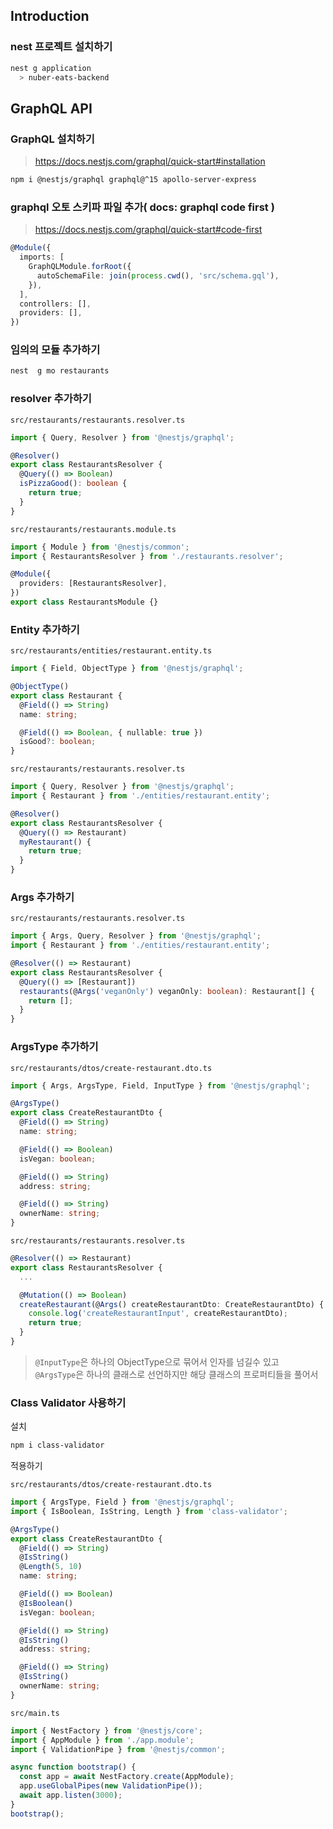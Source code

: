 ## Introduction

### nest 프로젝트 설치하기
```sh
nest g application
  > nuber-eats-backend
```

## GraphQL API

### GraphQL 설치하기

> https://docs.nestjs.com/graphql/quick-start#installation

```sh
npm i @nestjs/graphql graphql@^15 apollo-server-express
```

### graphql 오토 스키파 파일 추가( docs: graphql code first )

> https://docs.nestjs.com/graphql/quick-start#code-first

```ts
@Module({
  imports: [
    GraphQLModule.forRoot({
      autoSchemaFile: join(process.cwd(), 'src/schema.gql'),
    }),
  ],
  controllers: [],
  providers: [],
})
```

### 임의의 모듈 추가하기
```sh
nest  g mo restaurants
```

### resolver 추가하기

`src/restaurants/restaurants.resolver.ts`

```ts
import { Query, Resolver } from '@nestjs/graphql';

@Resolver()
export class RestaurantsResolver {
  @Query(() => Boolean)
  isPizzaGood(): boolean {
    return true;
  }
}
```

`src/restaurants/restaurants.module.ts`

```ts
import { Module } from '@nestjs/common';
import { RestaurantsResolver } from './restaurants.resolver';

@Module({
  providers: [RestaurantsResolver],
})
export class RestaurantsModule {}
```

### Entity 추가하기

`src/restaurants/entities/restaurant.entity.ts`

```ts
import { Field, ObjectType } from '@nestjs/graphql';

@ObjectType()
export class Restaurant {
  @Field(() => String)
  name: string;

  @Field(() => Boolean, { nullable: true })
  isGood?: boolean;
}
```

`src/restaurants/restaurants.resolver.ts`

```ts
import { Query, Resolver } from '@nestjs/graphql';
import { Restaurant } from './entities/restaurant.entity';

@Resolver()
export class RestaurantsResolver {
  @Query(() => Restaurant)
  myRestaurant() {
    return true;
  }
}
```

### Args 추가하기

`src/restaurants/restaurants.resolver.ts`

```ts
import { Args, Query, Resolver } from '@nestjs/graphql';
import { Restaurant } from './entities/restaurant.entity';

@Resolver(() => Restaurant)
export class RestaurantsResolver {
  @Query(() => [Restaurant])
  restaurants(@Args('veganOnly') veganOnly: boolean): Restaurant[] {
    return [];
  }
}
```

### ArgsType 추가하기

`src/restaurants/dtos/create-restaurant.dto.ts`

```ts
import { Args, ArgsType, Field, InputType } from '@nestjs/graphql';

@ArgsType()
export class CreateRestaurantDto {
  @Field(() => String)
  name: string;

  @Field(() => Boolean)
  isVegan: boolean;

  @Field(() => String)
  address: string;

  @Field(() => String)
  ownerName: string;
}
```

`src/restaurants/restaurants.resolver.ts`

```ts
@Resolver(() => Restaurant)
export class RestaurantsResolver {
  ...

  @Mutation(() => Boolean)
  createRestaurant(@Args() createRestaurantDto: CreateRestaurantDto) {
    console.log('createRestaurantInput', createRestaurantDto);
    return true;
  }
}
```

> `@InputType`은 하나의 ObjectType으로 묶어서 인자를 넘길수 있고<br/>
> `@ArgsType`은 하나의 클래스로 선언하지만 해당 클래스의 프로퍼티들을 풀어서 

### Class Validator 사용하기

설치

```sh
npm i class-validator
```

적용하기

`src/restaurants/dtos/create-restaurant.dto.ts`

```ts
import { ArgsType, Field } from '@nestjs/graphql';
import { IsBoolean, IsString, Length } from 'class-validator';

@ArgsType()
export class CreateRestaurantDto {
  @Field(() => String)
  @IsString()
  @Length(5, 10)
  name: string;

  @Field(() => Boolean)
  @IsBoolean()
  isVegan: boolean;

  @Field(() => String)
  @IsString()
  address: string;

  @Field(() => String)
  @IsString()
  ownerName: string;
}
```

`src/main.ts`

```ts
import { NestFactory } from '@nestjs/core';
import { AppModule } from './app.module';
import { ValidationPipe } from '@nestjs/common';

async function bootstrap() {
  const app = await NestFactory.create(AppModule);
  app.useGlobalPipes(new ValidationPipe());
  await app.listen(3000);
}
bootstrap();
```

